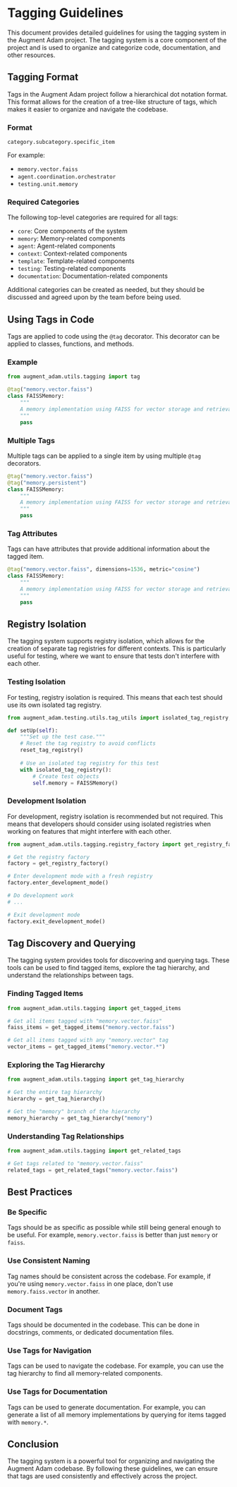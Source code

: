 # Tagging Guidelines

This document provides detailed guidelines for using the tagging system in the Augment Adam project. The tagging system is a core component of the project and is used to organize and categorize code, documentation, and other resources.

## Tagging Format

Tags in the Augment Adam project follow a hierarchical dot notation format. This format allows for the creation of a tree-like structure of tags, which makes it easier to organize and navigate the codebase.

### Format

```
category.subcategory.specific_item
```

For example:
- `memory.vector.faiss`
- `agent.coordination.orchestrator`
- `testing.unit.memory`

### Required Categories

The following top-level categories are required for all tags:

- `core`: Core components of the system
- `memory`: Memory-related components
- `agent`: Agent-related components
- `context`: Context-related components
- `template`: Template-related components
- `testing`: Testing-related components
- `documentation`: Documentation-related components

Additional categories can be created as needed, but they should be discussed and agreed upon by the team before being used.

## Using Tags in Code

Tags are applied to code using the `@tag` decorator. This decorator can be applied to classes, functions, and methods.

### Example

```python
from augment_adam.utils.tagging import tag

@tag("memory.vector.faiss")
class FAISSMemory:
    """
    A memory implementation using FAISS for vector storage and retrieval.
    """
    pass
```

### Multiple Tags

Multiple tags can be applied to a single item by using multiple `@tag` decorators.

```python
@tag("memory.vector.faiss")
@tag("memory.persistent")
class FAISSMemory:
    """
    A memory implementation using FAISS for vector storage and retrieval.
    """
    pass
```

### Tag Attributes

Tags can have attributes that provide additional information about the tagged item.

```python
@tag("memory.vector.faiss", dimensions=1536, metric="cosine")
class FAISSMemory:
    """
    A memory implementation using FAISS for vector storage and retrieval.
    """
    pass
```

## Registry Isolation

The tagging system supports registry isolation, which allows for the creation of separate tag registries for different contexts. This is particularly useful for testing, where we want to ensure that tests don't interfere with each other.

### Testing Isolation

For testing, registry isolation is required. This means that each test should use its own isolated tag registry.

```python
from augment_adam.testing.utils.tag_utils import isolated_tag_registry, reset_tag_registry

def setUp(self):
    """Set up the test case."""
    # Reset the tag registry to avoid conflicts
    reset_tag_registry()
    
    # Use an isolated tag registry for this test
    with isolated_tag_registry():
        # Create test objects
        self.memory = FAISSMemory()
```

### Development Isolation

For development, registry isolation is recommended but not required. This means that developers should consider using isolated registries when working on features that might interfere with each other.

```python
from augment_adam.utils.tagging.registry_factory import get_registry_factory

# Get the registry factory
factory = get_registry_factory()

# Enter development mode with a fresh registry
factory.enter_development_mode()

# Do development work
# ...

# Exit development mode
factory.exit_development_mode()
```

## Tag Discovery and Querying

The tagging system provides tools for discovering and querying tags. These tools can be used to find tagged items, explore the tag hierarchy, and understand the relationships between tags.

### Finding Tagged Items

```python
from augment_adam.utils.tagging import get_tagged_items

# Get all items tagged with "memory.vector.faiss"
faiss_items = get_tagged_items("memory.vector.faiss")

# Get all items tagged with any "memory.vector" tag
vector_items = get_tagged_items("memory.vector.*")
```

### Exploring the Tag Hierarchy

```python
from augment_adam.utils.tagging import get_tag_hierarchy

# Get the entire tag hierarchy
hierarchy = get_tag_hierarchy()

# Get the "memory" branch of the hierarchy
memory_hierarchy = get_tag_hierarchy("memory")
```

### Understanding Tag Relationships

```python
from augment_adam.utils.tagging import get_related_tags

# Get tags related to "memory.vector.faiss"
related_tags = get_related_tags("memory.vector.faiss")
```

## Best Practices

### Be Specific

Tags should be as specific as possible while still being general enough to be useful. For example, `memory.vector.faiss` is better than just `memory` or `faiss`.

### Use Consistent Naming

Tag names should be consistent across the codebase. For example, if you're using `memory.vector.faiss` in one place, don't use `memory.faiss.vector` in another.

### Document Tags

Tags should be documented in the codebase. This can be done in docstrings, comments, or dedicated documentation files.

### Use Tags for Navigation

Tags can be used to navigate the codebase. For example, you can use the tag hierarchy to find all memory-related components.

### Use Tags for Documentation

Tags can be used to generate documentation. For example, you can generate a list of all memory implementations by querying for items tagged with `memory.*`.

## Conclusion

The tagging system is a powerful tool for organizing and navigating the Augment Adam codebase. By following these guidelines, we can ensure that tags are used consistently and effectively across the project.
